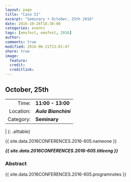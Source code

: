 ```yaml
---
layout: page
title: "Caso II"
excerpt: "Seminary • October, 25th 2016"
date: 2016-10-26T18:30:00
categories: events
tags: [emufest, emufest, 2016]
author:
comments: true
modified: 2016-06-21T13:01:47
share: true
image:
  feature:
  credit:
  creditlink:
---
```


## October, 25th

|  |  |
|------------:|:------------|
| Time: | **11:00 - 13:00** |
| Location: | ***Aula Bianchini*** |
| Category: | **Seminary** |
|
{: .alttable}

{{ site.data.2016CONFERENCES.2016-605.nameone }}

***{{ site.data.2016CONFERENCES.2016-605.titleeng }}***


### Abstract

{{ site.data.2016CONFERENCES.2016-605.programnotes }}

